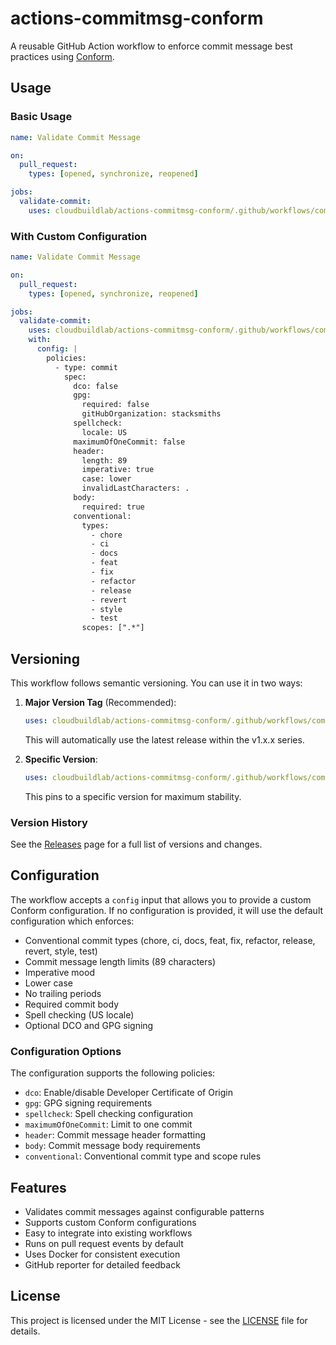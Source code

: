 # actions-commitmsg-conform

A reusable GitHub Action workflow to enforce commit message best practices using [Conform](https://github.com/talos-systems/conform).

## Usage

### Basic Usage

```yaml
name: Validate Commit Message

on:
  pull_request:
    types: [opened, synchronize, reopened]

jobs:
  validate-commit:
    uses: cloudbuildlab/actions-commitmsg-conform/.github/workflows/commitmsg-conform.yml@v1
```

### With Custom Configuration

```yaml
name: Validate Commit Message

on:
  pull_request:
    types: [opened, synchronize, reopened]

jobs:
  validate-commit:
    uses: cloudbuildlab/actions-commitmsg-conform/.github/workflows/commitmsg-conform.yml@v1
    with:
      config: |
        policies:
          - type: commit
            spec:
              dco: false
              gpg:
                required: false
                gitHubOrganization: stacksmiths
              spellcheck:
                locale: US
              maximumOfOneCommit: false
              header:
                length: 89
                imperative: true
                case: lower
                invalidLastCharacters: .
              body:
                required: true
              conventional:
                types:
                  - chore
                  - ci
                  - docs
                  - feat
                  - fix
                  - refactor
                  - release
                  - revert
                  - style
                  - test
                scopes: [".*"]
```

## Versioning

This workflow follows semantic versioning. You can use it in two ways:

1. **Major Version Tag** (Recommended):

   ```yaml
   uses: cloudbuildlab/actions-commitmsg-conform/.github/workflows/commitmsg-conform.yml@v1
   ```

   This will automatically use the latest release within the v1.x.x series.

2. **Specific Version**:

   ```yaml
   uses: cloudbuildlab/actions-commitmsg-conform/.github/workflows/commitmsg-conform.yml@v1.0.1
   ```

   This pins to a specific version for maximum stability.

### Version History

See the [Releases](../../releases) page for a full list of versions and changes.

## Configuration

The workflow accepts a `config` input that allows you to provide a custom Conform configuration. If no configuration is provided, it will use the default configuration which enforces:

- Conventional commit types (chore, ci, docs, feat, fix, refactor, release, revert, style, test)
- Commit message length limits (89 characters)
- Imperative mood
- Lower case
- No trailing periods
- Required commit body
- Spell checking (US locale)
- Optional DCO and GPG signing

### Configuration Options

The configuration supports the following policies:

- `dco`: Enable/disable Developer Certificate of Origin
- `gpg`: GPG signing requirements
- `spellcheck`: Spell checking configuration
- `maximumOfOneCommit`: Limit to one commit
- `header`: Commit message header formatting
- `body`: Commit message body requirements
- `conventional`: Conventional commit type and scope rules

## Features

- Validates commit messages against configurable patterns
- Supports custom Conform configurations
- Easy to integrate into existing workflows
- Runs on pull request events by default
- Uses Docker for consistent execution
- GitHub reporter for detailed feedback

## License

This project is licensed under the MIT License - see the [LICENSE](LICENSE) file for details.
